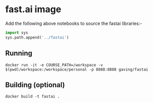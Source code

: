# fast.ai image

Add the following above notebooks to source the fastai libraries:-

```python
import sys
sys.path.append('../fastai')
```

## Running

```
docker run -it -e COURSE_PATH=/workspace -v $(pwd)/workspace:/workspace/personal -p 8888:8888 gaving/fastai
```

## Building (optional)

```
docker build -t fastai .
```
